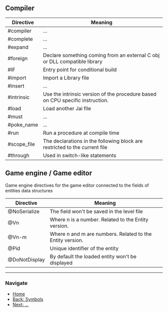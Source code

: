 
## Compiler

|Directive         | Meaning
|---               |---
| #compiler        | ...
| #complete        | ...
| #expand          | ...
| #foreign         | Declare something coming from an external C obj or DLL compatible library
| #IF              | Entry point for conditional build
| #import          | Import a Library file
| #insert          | ...
| #intrinsic       | Use the intrinsic version of the procedure based on CPU specific instruction.
| #load            | Load another Jai file
| #must            | ...
| #poke_name       | ...
| #run             | Run a procedure at compile time
| #scope_file      | The declarations in the following block are restricted to the current file
| #through         | Used in switch-like statements

## Game engine / Game editor
Game engine directives for the game editor connected to the fields of entities data structures

|Directive         | Meaning
|---               |---
| @NoSerialize     | The field won't be saved in the level file
| @Vn              | Where n is a number. Related to the Entity version.
| @Vn-m            | Where n and m are numbers. Related to the Entity version.
| @Pid             | Unique identifier of the entity 
| @DoNotDisplay    | By default the loaded entity won't be displayed


---
### Navigate 
* [Home](./) 
* [Back: Symbols](./Symbols)
* [Next: ...]()